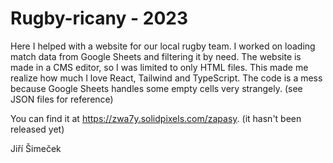 # Rugby-ricany - 2023

Here I helped with a website for our local rugby team. I worked on loading match data from Google Sheets and filtering it by need. The website is made in a CMS editor, so I was limited to only HTML files. This made me realize how much I love React, Tailwind and TypeScript. The code is a mess because Google Sheets handles some empty cells very strangely. (see JSON files for reference)

You can find it at https://zwa7y.solidpixels.com/zapasy. (it hasn't been released yet)

Jiří Šimeček
